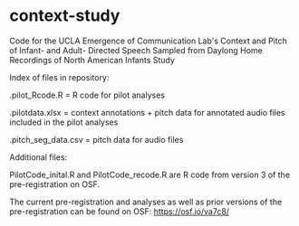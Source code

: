 # context-study
Code for the UCLA Emergence of Communication Lab's Context and Pitch of Infant- and Adult- Directed Speech Sampled from Daylong Home Recordings of North American Infants Study

Index of files in repository: 

.pilot_Rcode.R = R code for pilot analyses 

.pilotdata.xlsx = context annotations + pitch data for annotated audio files included in the pilot analyses

.pitch_seg_data.csv = pitch data for audio files 


Additional files: 

PilotCode_inital.R and PilotCode_recode.R are R code from version 3 of the pre-registration on OSF. 

The current pre-registration and analyses as well as prior versions of the pre-registration can be found on OSF: https://osf.io/va7c8/

